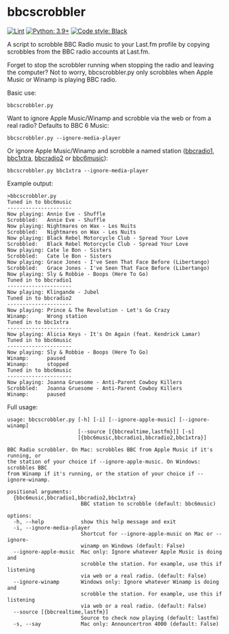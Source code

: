 bbcscrobbler
============

[![Lint](https://github.com/hugovk/bbcscrobbler/actions/workflows/lint.yml/badge.svg)](https://github.com/hugovk/bbcscrobbler/actions/workflows/lint.yml)
[![Python: 3.9+](https://img.shields.io/badge/python-3.9+-blue.svg)](https://www.python.org/downloads/)
[![Code style: Black](https://img.shields.io/badge/code%20style-black-000000.svg)](https://github.com/psf/black)

A script to scrobble BBC Radio music to your Last.fm profile by copying scrobbles from the BBC radio accounts at Last.fm.

Forget to stop the scrobbler running when stopping the radio and leaving the computer? Not to worry, bbcscrobbler.py
only scrobbles when Apple Music or Winamp is playing BBC radio.

Basic use:

```
bbcscrobbler.py
```

Want to ignore Apple Music/Winamp and scrobble via the web or from a real radio? Defaults to BBC 6 Music:

```
bbcscrobbler.py --ignore-media-player
```

Or ignore Apple Music/Winamp and scrobble a named station ([bbcradio1](https://www.last.fm/user/bbcradio1), [bbc1xtra](https://www.last.fm/user/bbc1xtra), [bbcradio2](https://www.last.fm/user/bbcradio2) or [bbc6music](https://www.last.fm/user/bbc6music)):

```
bbcscrobbler.py bbc1xtra --ignore-media-player
```


Example output:

```
>bbcscrobbler.py
Tuned in to bbc6music
---------------------
Now playing: Annie Eve - Shuffle
Scrobbled:   Annie Eve - Shuffle
Now playing: Nightmares on Wax - Les Nuits
Scrobbled:   Nightmares on Wax - Les Nuits
Now playing: Black Rebel Motorcycle Club - Spread Your Love
Scrobbled:   Black Rebel Motorcycle Club - Spread Your Love
Now playing: Cate le Bon - Sisters
Scrobbled:   Cate le Bon - Sisters
Now playing: Grace Jones - I've Seen That Face Before (Libertango)
Scrobbled:   Grace Jones - I've Seen That Face Before (Libertango)
Now playing: Sly & Robbie - Boops (Here To Go)
Tuned in to bbcradio1
---------------------
Now playing: Klingande - Jubel
Tuned in to bbcradio2
---------------------
Now playing: Prince & The Revolution - Let's Go Crazy
Winamp:      Wrong station
Tuned in to bbc1xtra
---------------------
Now playing: Alicia Keys - It's On Again (feat. Kendrick Lamar)
Tuned in to bbc6music
---------------------
Now playing: Sly & Robbie - Boops (Here To Go)
Winamp:      paused
Winamp:      stopped
Tuned in to bbc6music
---------------------
Now playing: Joanna Gruesome - Anti-Parent Cowboy Killers
Scrobbled:   Joanna Gruesome - Anti-Parent Cowboy Killers
Winamp:      paused
```

Full usage:
```
usage: bbcscrobbler.py [-h] [-i] [--ignore-apple-music] [--ignore-winamp]
                       [--source [{bbcrealtime,lastfm}]] [-s]
                       [{bbc6music,bbcradio1,bbcradio2,bbc1xtra}]

BBC Radio scrobbler. On Mac: scrobbles BBC from Apple Music if it's running, or
the station of your choice if --ignore-apple-music. On Windows: scrobbles BBC
from Winamp if it's running, or the station of your choice if --ignore-winamp.

positional arguments:
  {bbc6music,bbcradio1,bbcradio2,bbc1xtra}
                        BBC station to scrobble (default: bbc6music)

options:
  -h, --help            show this help message and exit
  -i, --ignore-media-player
                        Shortcut for --ignore-apple-music on Mac or --ignore-
                        winamp on Windows (default: False)
  --ignore-apple-music  Mac only: Ignore whatever Apple Music is doing and
                        scrobble the station. For example, use this if listening
                        via web or a real radio. (default: False)
  --ignore-winamp       Windows only: Ignore whatever Winamp is doing and
                        scrobble the station. For example, use this if listening
                        via web or a real radio. (default: False)
  --source [{bbcrealtime,lastfm}]
                        Source to check now playing (default: lastfm)
  -s, --say             Mac only: Announcertron 4000 (default: False)
```
